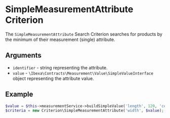 # SimpleMeasurementAttribute Criterion

The `SimpleMeasurementAttribute` Search Criterion searches for products by the minimum of their measurement (single) attribute.

## Arguments

-  `identifier` - string representing the attribute.
-  `value` - `\Ibexa\Contracts\Measurement\Value\SimpleValueInterface` object representing the attribute value.

## Example

``` php
$value = $this->measurementService->buildSimpleValue('length', 120, 'centimeter');
$criteria = new Criterion\SimpleMeasurementAttribute('width', $value);
```

